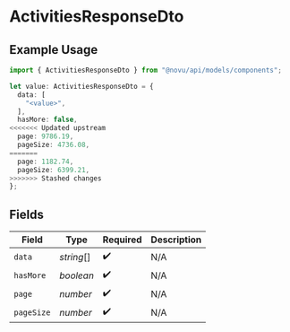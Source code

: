 # ActivitiesResponseDto

## Example Usage

```typescript
import { ActivitiesResponseDto } from "@novu/api/models/components";

let value: ActivitiesResponseDto = {
  data: [
    "<value>",
  ],
  hasMore: false,
<<<<<<< Updated upstream
  page: 9786.19,
  pageSize: 4736.08,
=======
  page: 1182.74,
  pageSize: 6399.21,
>>>>>>> Stashed changes
};
```

## Fields

| Field              | Type               | Required           | Description        |
| ------------------ | ------------------ | ------------------ | ------------------ |
| `data`             | *string*[]         | :heavy_check_mark: | N/A                |
| `hasMore`          | *boolean*          | :heavy_check_mark: | N/A                |
| `page`             | *number*           | :heavy_check_mark: | N/A                |
| `pageSize`         | *number*           | :heavy_check_mark: | N/A                |